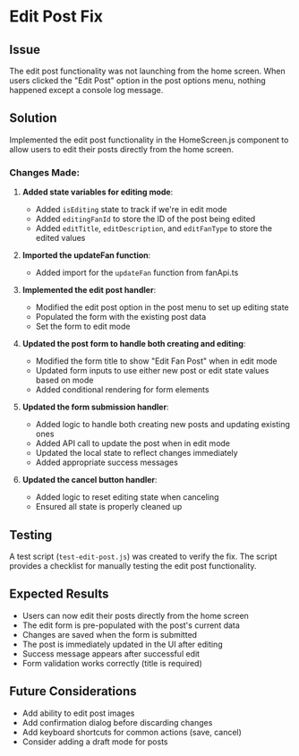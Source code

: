 # Edit Post Fix

## Issue
The edit post functionality was not launching from the home screen. When users clicked the "Edit Post" option in the post options menu, nothing happened except a console log message.

## Solution
Implemented the edit post functionality in the HomeScreen.js component to allow users to edit their posts directly from the home screen.

### Changes Made:

1. **Added state variables for editing mode**:
   - Added `isEditing` state to track if we're in edit mode
   - Added `editingFanId` to store the ID of the post being edited
   - Added `editTitle`, `editDescription`, and `editFanType` to store the edited values

2. **Imported the updateFan function**:
   - Added import for the `updateFan` function from fanApi.ts

3. **Implemented the edit post handler**:
   - Modified the edit post option in the post menu to set up editing state
   - Populated the form with the existing post data
   - Set the form to edit mode

4. **Updated the post form to handle both creating and editing**:
   - Modified the form title to show "Edit Fan Post" when in edit mode
   - Updated form inputs to use either new post or edit state values based on mode
   - Added conditional rendering for form elements

5. **Updated the form submission handler**:
   - Added logic to handle both creating new posts and updating existing ones
   - Added API call to update the post when in edit mode
   - Updated the local state to reflect changes immediately
   - Added appropriate success messages

6. **Updated the cancel button handler**:
   - Added logic to reset editing state when canceling
   - Ensured all state is properly cleaned up

## Testing
A test script (`test-edit-post.js`) was created to verify the fix. The script provides a checklist for manually testing the edit post functionality.

## Expected Results
- Users can now edit their posts directly from the home screen
- The edit form is pre-populated with the post's current data
- Changes are saved when the form is submitted
- The post is immediately updated in the UI after editing
- Success message appears after successful edit
- Form validation works correctly (title is required)

## Future Considerations
- Add ability to edit post images
- Add confirmation dialog before discarding changes
- Add keyboard shortcuts for common actions (save, cancel)
- Consider adding a draft mode for posts
